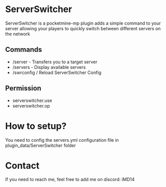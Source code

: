 # ServerSwitcher
ServerSwitcher is a pocketmine-mp plugin adds a simple command to your server allowing your players to quickly switch between different servers on the network
## Commands
- /server - Transfers you to a target server
- /servers - Display available servers
- /swrconfig / Reload ServerSwitcher Config
## Permission
- serverswitcher.use
- serverswitcher.op
# How to setup?
You need to config the servers.yml configuration file in plugin_data/ServerSwitcher folder
# Contact
If you need to reach me, feel free to add me on discord: iMD14